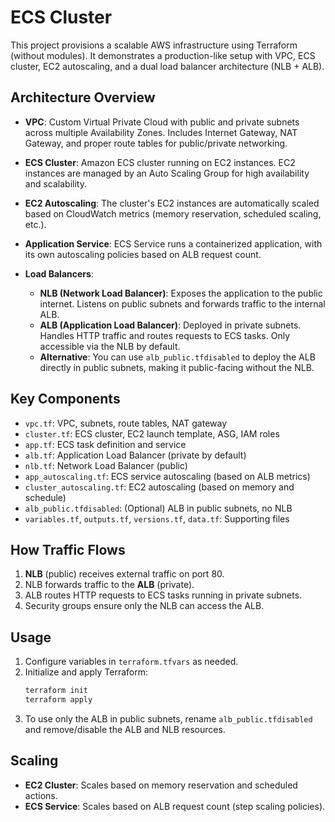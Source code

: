 # ECS Cluster

This project provisions a scalable AWS infrastructure using Terraform (without modules). It demonstrates a production-like setup with VPC, ECS cluster, EC2 autoscaling, and a dual load balancer architecture (NLB + ALB).

## Architecture Overview

- **VPC**: Custom Virtual Private Cloud with public and private subnets across multiple Availability Zones. Includes Internet Gateway, NAT Gateway, and proper route tables for public/private networking.

- **ECS Cluster**: Amazon ECS cluster running on EC2 instances. EC2 instances are managed by an Auto Scaling Group for high availability and scalability.

- **EC2 Autoscaling**: The cluster's EC2 instances are automatically scaled based on CloudWatch metrics (memory reservation, scheduled scaling, etc.).

- **Application Service**: ECS Service runs a containerized application, with its own autoscaling policies based on ALB request count.

- **Load Balancers**:
	- **NLB (Network Load Balancer)**: Exposes the application to the public internet. Listens on public subnets and forwards traffic to the internal ALB.
	- **ALB (Application Load Balancer)**: Deployed in private subnets. Handles HTTP traffic and routes requests to ECS tasks. Only accessible via the NLB by default.
	- **Alternative**: You can use `alb_public.tfdisabled` to deploy the ALB directly in public subnets, making it public-facing without the NLB.

## Key Components

- `vpc.tf`: VPC, subnets, route tables, NAT gateway
- `cluster.tf`: ECS cluster, EC2 launch template, ASG, IAM roles
- `app.tf`: ECS task definition and service
- `alb.tf`: Application Load Balancer (private by default)
- `nlb.tf`: Network Load Balancer (public)
- `app_autoscaling.tf`: ECS service autoscaling (based on ALB metrics)
- `cluster_autoscaling.tf`: EC2 autoscaling (based on memory and schedule)
- `alb_public.tfdisabled`: (Optional) ALB in public subnets, no NLB
- `variables.tf`, `outputs.tf`, `versions.tf`, `data.tf`: Supporting files

## How Traffic Flows
1. **NLB** (public) receives external traffic on port 80.
2. NLB forwards traffic to the **ALB** (private).
3. ALB routes HTTP requests to ECS tasks running in private subnets.
4. Security groups ensure only the NLB can access the ALB.

## Usage
1. Configure variables in `terraform.tfvars` as needed.
2. Initialize and apply Terraform:
	 ```sh
	 terraform init
	 terraform apply
	 ```
3. To use only the ALB in public subnets, rename `alb_public.tfdisabled` and remove/disable the ALB and NLB resources.

## Scaling
- **EC2 Cluster**: Scales based on memory reservation and scheduled actions.
- **ECS Service**: Scales based on ALB request count (step scaling policies).
